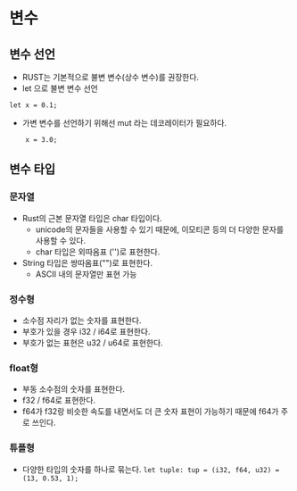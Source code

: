 # 변수

## 변수 선언
- RUST는 기본적으로 불변 변수(상수 변수)를 권장한다.
- let 으로 불변 변수 선언

``` let x = 0.1; ```

- 가변 변수를 선언하기 위해선 mut 라는 데코레이터가 필요하다.

``` let mut x = 0.1;
    x = 3.0;
```

## 변수 타입
### 문자열
- Rust의 근본 문자열 타입은 char 타입이다.
    - unicode의 문자들을 사용할 수 있기 때문에, 이모티콘 등의 더 다양한 문자를 사용할 수 있다.
    - char 타입은 외따옴표 ('')로 표현한다.
- String 타입은 쌍따옴표("")로 표현한다.
    - ASCII 내의 문자열만 표현 가능

### 정수형
- 소수점 자리가 없는 숫자를 표현한다.
- 부호가 있을 경우 i32 / i64로 표현한다.
- 부호가 없는 표현은 u32 / u64로 표현한다.

### float형
- 부동 소수점의 숫자를 표현한다.
- f32 / f64로 표현한다.
- f64가 f32랑 비슷한 속도를 내면서도 더 큰 숫자 표현이 가능하기 때문에 f64가 주로 쓰인다.

### 튜플형
- 다양한 타입의 숫자를 하나로 묶는다.
``` let tuple: tup = (i32, f64, u32) = (13, 0.53, 1); ```